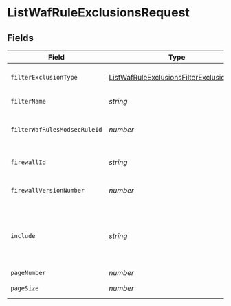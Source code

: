 # ListWafRuleExclusionsRequest


## Fields

| Field                                                                                                             | Type                                                                                                              | Required                                                                                                          | Description                                                                                                       | Example                                                                                                           |
| ----------------------------------------------------------------------------------------------------------------- | ----------------------------------------------------------------------------------------------------------------- | ----------------------------------------------------------------------------------------------------------------- | ----------------------------------------------------------------------------------------------------------------- | ----------------------------------------------------------------------------------------------------------------- |
| `filterExclusionType`                                                                                             | [ListWafRuleExclusionsFilterExclusionType](../../models/operations/listwafruleexclusionsfilterexclusiontype.md)   | :heavy_minus_sign:                                                                                                | Filters the results based on this exclusion type.                                                                 |                                                                                                                   |
| `filterName`                                                                                                      | *string*                                                                                                          | :heavy_minus_sign:                                                                                                | Filters the results based on name.                                                                                |                                                                                                                   |
| `filterWafRulesModsecRuleId`                                                                                      | *number*                                                                                                          | :heavy_minus_sign:                                                                                                | Filters the results based on this ModSecurity rule ID.                                                            |                                                                                                                   |
| `firewallId`                                                                                                      | *string*                                                                                                          | :heavy_check_mark:                                                                                                | Alphanumeric string identifying a WAF Firewall.                                                                   | fW7g2uUGZzb2W9Euo4Mo0r                                                                                            |
| `firewallVersionNumber`                                                                                           | *number*                                                                                                          | :heavy_check_mark:                                                                                                | Integer identifying a WAF firewall version.                                                                       | 1                                                                                                                 |
| `include`                                                                                                         | *string*                                                                                                          | :heavy_minus_sign:                                                                                                | Include relationships. Optional, comma-separated values. Permitted values: `waf_rules` and `waf_rule_revisions`.<br/> | waf_rules                                                                                                         |
| `pageNumber`                                                                                                      | *number*                                                                                                          | :heavy_minus_sign:                                                                                                | Current page.                                                                                                     | 1                                                                                                                 |
| `pageSize`                                                                                                        | *number*                                                                                                          | :heavy_minus_sign:                                                                                                | Number of records per page.                                                                                       | 20                                                                                                                |